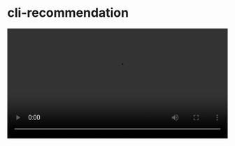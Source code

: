 # cli-recommendation

<div class="video-container">
    <video width="100%" controls autoplay fullscreen>
        <source src="Docs/intelligent_az_interactive.mp4" type="video/mp4">
        Your browser does not support the video tag.
    </video>
</div>
